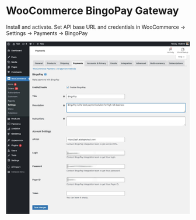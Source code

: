 # WooCommerce BingoPay Gateway #

Install and activate. Set API base URL and credentials in WooCommerce -> Settings -> Payments -> BingoPay


![Screenshot](screenshot-1.jpg)
